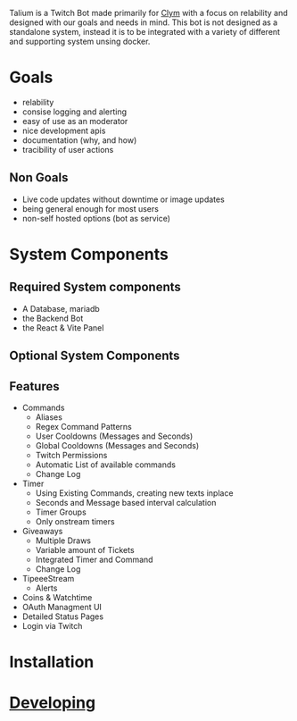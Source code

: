 Talium is a Twitch Bot made primarily for [Clym](https//:clym.tv) with a focus on relability and designed with our goals and needs in mind. 
This bot is not designed as a standalone system, instead it is to be integrated with a variety of different and supporting system unsing docker. 
# Goals
- relability
- consise logging and alerting
- easy of use as an moderator
- nice development apis
- documentation (why, and how)
- tracibility of user actions
## Non Goals
- Live code updates without downtime or image updates
- being general enough for most users
- non-self hosted options (bot as service)
  
# System Components
## Required System components 
- A Database, mariadb
- the Backend Bot
- the React & Vite Panel

## Optional System Components

## Features
- Commands
  - Aliases
  - Regex Command Patterns
  - User Cooldowns (Messages and Seconds)
  - Global Cooldowns (Messages and Seconds)
  - Twitch Permissions
  - Automatic List of available commands
  - Change Log
- Timer
  - Using Existing Commands, creating new texts inplace
  - Seconds and Message based interval calculation
  - Timer Groups
  - Only onstream timers 
- Giveaways
  - Multiple Draws
  - Variable amount of Tickets
  - Integrated Timer and Command
  - Change Log
- TipeeeStream
  - Alerts
- Coins & Watchtime
- OAuth Managment UI
- Detailed Status Pages
- Login via Twitch

# Installation

# [Developing](/wiki/Dev-Setup)
